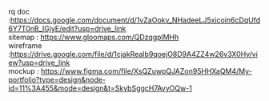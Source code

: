 rq doc :https://docs.google.com/document/d/1vZaOokv_NHadeeLJ5xicoin6cDqUfd6Y7T0nB_IGjyE/edit?usp=drive_link <br>
sitemap : https://www.gloomaps.com/QDzqgplMHh <br>
wireframe :https://drive.google.com/file/d/1cjakReaIb9qoejO8D9A4ZZ4w26v3X0Hy/view?usp=drive_link <br>
mockup : https://www.figma.com/file/XsQZuwpQJAZon95HHXaQM4/My-portfolio?type=design&node-id=11%3A455&mode=design&t=SkybSggcH7AvyOQw-1 <br>

